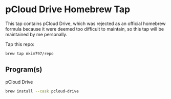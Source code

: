 # pCloud Drive Homebrew Tap

This tap contains pCloud Drive, which was rejected as an official homebrew formula because it were deemed too difficult to maintain, so this tap will be maintained by me personally.

Tap this repo:
```bash
brew tap mkim797/repo
```

## Program(s)

pCloud Drive
```bash
brew install --cask pcloud-drive
```
